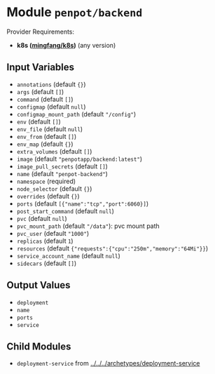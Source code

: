 
# Module `penpot/backend`

Provider Requirements:
* **k8s ([mingfang/k8s](https://registry.terraform.io/providers/mingfang/k8s/latest))** (any version)

## Input Variables
* `annotations` (default `{}`)
* `args` (default `[]`)
* `command` (default `[]`)
* `configmap` (default `null`)
* `configmap_mount_path` (default `"/config"`)
* `env` (default `[]`)
* `env_file` (default `null`)
* `env_from` (default `[]`)
* `env_map` (default `{}`)
* `extra_volumes` (default `[]`)
* `image` (default `"penpotapp/backend:latest"`)
* `image_pull_secrets` (default `[]`)
* `name` (default `"penpot-backend"`)
* `namespace` (required)
* `node_selector` (default `{}`)
* `overrides` (default `{}`)
* `ports` (default `[{"name":"tcp","port":6060}]`)
* `post_start_command` (default `null`)
* `pvc` (default `null`)
* `pvc_mount_path` (default `"/data"`): pvc mount path
* `pvc_user` (default `"1000"`)
* `replicas` (default `1`)
* `resources` (default `{"requests":{"cpu":"250m","memory":"64Mi"}}`)
* `service_account_name` (default `null`)
* `sidecars` (default `[]`)

## Output Values
* `deployment`
* `name`
* `ports`
* `service`

## Child Modules
* `deployment-service` from [../../../archetypes/deployment-service](../../../archetypes/deployment-service)

